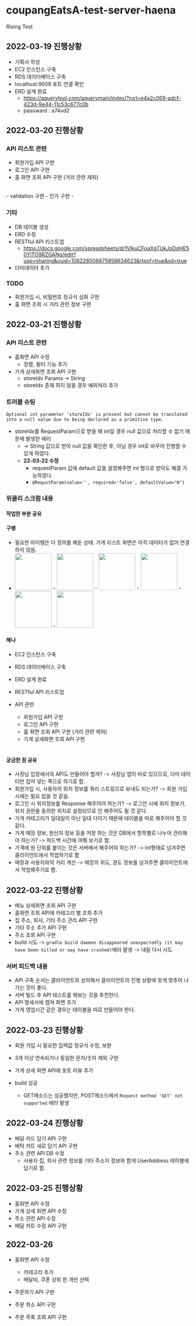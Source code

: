 # coupangEatsA-test-server-haena

Rising Test

## 2022-03-19 진행상황

  - 기획서 작성
  - EC2 인스턴스 구축
  - RDS 데이터베이스 구축
  - localhost:9009 포트 연결 확인
  - ERD 설계 완료
    - https://aquerytool.com/aquerymain/index/?rurl=e4a2c069-adcf-423d-9e44-11c53c677c0b
    - passward : a74vd2

## 2022-03-20 진행상황
      
### API 리스트 관련
- 회원가입 API 구현
- 로그인 API 구현
- 홈 화면 조회 API 구현 (거리 관련 제외)
<br>
- validation 구현
- 인가 구현
- 

### 기타
- DB 테이블 생성
- ERD 수정
- RESTful API 리스트업
  - https://docs.google.com/spreadsheets/d/1VIkuCFoaXgTUkJoDqHE50YlTO9RZGANg/edit?usp=sharing&ouid=108228008875958634623&rtpof=true&sd=true
- 더미데이터 추가

### TODO
- 회원가입 시, 비밀번호 정규식 심화 구현
- 홈 화면 조회 시 거리 관련 정보 구현

## 2022-03-21 진행상황

### API 리스트 관련

- 홈화면 API 수정 
  - 정렬, 필터 기능 추가
- 가게 상세화면 조회 API 구현
  - storeIdx Params -> String
  - storeIdx 존재 하지 않을 경우 예외처리 추가


### 트러블 슈팅
```Optional int parameter 'storeIdx' is present but cannot be translated into a null value due to being declared as a primitive type.```
- storeIdx를 RequestParam으로 받을 때 int일 경우 null 값으로 처리할 수 없기 때문에 발생한 에러
    - -> String 값으로 받아 null 값을 확인한 후, 아닐 경우 int로 바꾸어 진행할 수 있게 하였다.
    - **22-03-22 수정**
      - requestParam 값에 default 값을 설정해주면 int 형으로 받아도 해결 가능하였다.
      - `@RequstParam(value='', required='false', defaultValue="0")`

### 위클리 스크럼 내용
#### 작업한 부분 공유
#### 구팽 
  - 필요한 아이템은 다 정의를 해둔 상태. 가게 리스트 화면은 아직 데이터가 없어 연결하지 않음.
  - <img src="./READMEImg/Android1.png" width="100">
    - <img src="./READMEImg/Android2.png" width="100">
    - <img src="./READMEImg/Android3.png" width="100">
    - <img src="./READMEImg/Android4.png" width="100">
    - <img src="./READMEImg/Android5.png" width="100">
    - <img src="./READMEImg/Android6.png" width="100">

#### 해나
- EC2 인스턴스 구축
- RDS 데이터베이스 구축
- ERD 설계 완료
- RESTful API 리스트업

- API 관련
  - 회원가입 API 구현
  - 로그인 API 구현
  - 홈 화면 조회 API 구현 (거리 관련 제외)
  - 가게 상세화면 조회 API 구현  
  <br>
#### 궁금한 점 공유
  - 사장님 입장에서의 API도 만들어야 할까? -> 사장님 앱이 따로 있으므로, 더미 데이터만 집어 넣는 쪽으로 하기로 함.
  - 회원가입 시, 사용자의 위치 정보를 쿼리 스트링으로 보내도 되는가? -> 회원 가입 시에는 필요 없을 것 같음.
  - 로그인 시 위치정보를 Response 해주어야 하는가? -> 로그인 시에 위치 정보가, 위치 권한을 동의한 위치로 설정되므로 안 해주어도 될 것 같다.
  - 가게 카테고리가 일대일이 아닌 일대 다이기 때문에 테이블을 따로 해주어야 할 것 같다.
  - 가게 매장 정보, 원산지 정보 등을 저장 하는 것은 DB에서 항목별로 나누어 관리해야 하는가? -> 피드백 시간에 여쭤 보기로 함.
  - 가격에 원 단위를 붙이는 것은 서버에서 해주어야 하는가? -> int형태로 넘겨주면 클라이언트에서 작업하기로 함
  - 매장과 사용자와의 거리 계산 -> 매장의 위도, 경도 정보를 넘겨주면 클라이언트에서 작업해주기로 함.


## 2022-03-22 진행상황
- 메뉴 상세화면 조회 API 구현
- 홈화면 조회 API에 카테고리 별 조회 추가
- 집 주소, 회사, 기타 주소 관리 API 구현
- 기타 주소 추가 API 구현
- 주소 조회 API 구현
- build 시도 ->  `gradle build daemon disappeared unexpectedly (it may have been killed or may have crashed)`에러 발생 -> 내일 다시 시도

### 서버 피드백 내용
- API 구축 순서는 클라이언트와 상의해서 클라이언트의 진행 상황에 맞게 맞추어 나가는 것이 좋다.
- 서버 빌드 후 API 테스트를 해보는 것을 추천한다.
- API 명세서에 캡쳐 화면 추가
- 가게 영업시간 같은 경우는 테이블을 따로 만들어야 한다.


## 2022-03-23 진행상황
- 회원 가입 시 필요한 입력값 정규식 수정, 보완
- 3개 이상 연속되거나 동일한 문자/숫자 제외 구현
- 가게 상세 화면 API에 포토 리뷰 추가

- build 성공
  - GET메소드는 성공했지만, POST메소드에서 `Request method 'GET' not supported` 에러 발생

## 2022-03-24 진행상황
- 배달 카드 담기 API 구현
- 배탁 카트 새로 담기 API 구현
- 주소 관련 API DB 수정
  - 사용자 집, 회사 관련 정보를 기타 주소지 정보와 함게 UserAddress 테이블에 담기로 함.

## 2022-03-25 진행상황
- 홈화면 API 수정
- 가게 상세 화면 API 수정
- 주소 관련 API 수정
- 배달 카트 수정 API 구현

## 2022-03-26
- 홈화면 API 수정
  - 카테고리 추가
  - 배달비, 쿠폰 상위 한 개만 선택

- 주문하기 API 구현
- 주문 취소 API 구현
- 주문 목록 조회 API 구현
  